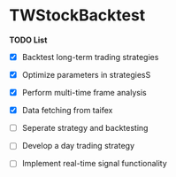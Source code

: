 # TWStockBacktest
**TODO List**

- [x] Backtest long-term trading strategies
- [x] Optimize parameters in strategiesS
- [x] Perform multi-time frame analysis
- [x] Data fetching from taifex
- [ ] Seperate strategy and backtesting
- [ ] Develop a day trading strategy
- [ ] Implement real-time signal functionality

